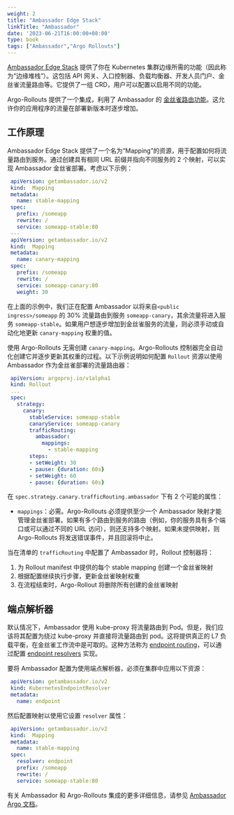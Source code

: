 ```yaml
---
weight: 2
title: "Ambassador Edge Stack"
linkTitle: "Ambassador"
date: '2023-06-21T16:00:00+08:00'
type: book
tags: ["Ambassador","Argo Rollouts"]
---
```


[Ambassador Edge Stack](https://www.getambassador.io/products/edge-stack/) 提供了你在 Kubernetes 集群边缘所需的功能（因此称为“边缘堆栈”）。这包括 API 网关、入口控制器、负载均衡器、开发人员门户、金丝雀流量路由等。它提供了一组 CRD，用户可以配置以启用不同的功能。

Argo-Rollouts 提供了一个集成，利用了 Ambassador 的 [金丝雀路由功能](https://www.getambassador.io/docs/latest/topics/using/canary/)。这允许你的应用程序的流量在部署新版本时逐步增加。

## 工作原理

Ambassador Edge Stack 提供了一个名为“Mapping”的资源，用于配置如何将流量路由到服务。通过创建具有相同 URL 前缀并指向不同服务的 2 个映射，可以实现 Ambassador 金丝雀部署。考虑以下示例：

```yaml
 apiVersion: getambassador.io/v2
 kind:  Mapping
 metadata:
   name: stable-mapping
 spec:
   prefix: /someapp
   rewrite: /
   service: someapp-stable:80
 ---
 apiVersion: getambassador.io/v2
 kind:  Mapping
 metadata:
   name: canary-mapping
 spec:
   prefix: /someapp
   rewrite: /
   service: someapp-canary:80
   weight: 30
```

在上面的示例中，我们正在配置 Ambassador 以将来自`<public ingress>/someapp` 的 30% 流量路由到服务 `someapp-canary`，其余流量将进入服务 `someapp-stable`。如果用户想逐步增加到金丝雀服务的流量，则必须手动或自动化地更新 `canary-mapping` 权重的值。

使用 Argo-Rollouts 无需创建 `canary-mapping`。Argo-Rollouts 控制器完全自动化创建它并逐步更新其权重的过程。以下示例说明如何配置 `Rollout` 资源以使用 Ambassador 作为金丝雀部署的流量路由器：

```yaml
 apiVersion: argoproj.io/v1alpha1
 kind: Rollout
 ...
 spec:
   strategy:
     canary:
       stableService: someapp-stable
       canaryService: someapp-canary
       trafficRouting:
         ambassador:
           mappings:
             - stable-mapping
       steps:
       - setWeight: 30
       - pause: {duration: 60s}
       - setWeight: 60
       - pause: {duration: 60s}
```

在 `spec.strategy.canary.trafficRouting.ambassador` 下有 2 个可能的属性：

- `mappings`：必需。Argo-Rollouts 必须提供至少一个 Ambassador 映射才能管理金丝雀部署。如果有多个路由到服务的路由（例如，你的服务具有多个端口或可以通过不同的 URL 访问），则还支持多个映射。如果未提供映射，则 Argo-Rollouts 将发送错误事件，并且回滚将中止。

当在清单的 `trafficRouting` 中配置了 Ambassador 时，Rollout 控制器将：

1. 为 Rollout manifest 中提供的每个 stable mapping 创建一个金丝雀映射
2. 根据配置继续执行步骤，更新金丝雀映射权重
3. 在流程结束时，Argo-Rollout 将删除所有创建的金丝雀映射

## 端点解析器

默认情况下，Ambassador 使用 kube-proxy 将流量路由到 Pod。但是，我们应该将其配置为绕过 kube-proxy 并直接将流量路由到 pod。这将提供真正的 L7 负载平衡，在金丝雀工作流中是可取的。这种方法称为 [endpoint routing](https://www.getambassador.io/docs/latest/topics/running/load-balancer/)，可以通过配置 [endpoint resolvers](https://www.getambassador.io/docs/latest/topics/running/resolvers/#the-kubernetes-endpoint-resolver) 实现。

要将 Ambassador 配置为使用端点解析器，必须在集群中应用以下资源：

```yaml
 apiVersion: getambassador.io/v2
 kind: KubernetesEndpointResolver
 metadata:
   name: endpoint
```

然后配置映射以使用它设置 `resolver` 属性：

```yaml
 apiVersion: getambassador.io/v2
 kind:  Mapping
 metadata:
   name: stable-mapping
 spec:
   resolver: endpoint
   prefix: /someapp
   rewrite: /
   service: someapp-stable:80
```

有关 Ambassador 和 Argo-Rollouts 集成的更多详细信息，请参见 [Ambassador Argo 文档](https://deploy-preview-508--datawire-ambassador.netlify.app/docs/pre-release/argo/)。

